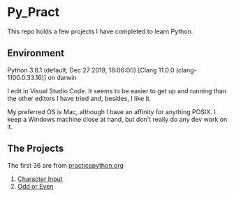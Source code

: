 # Py_Pract

This repo holds a few projects I have completed to learn Python.

## Environment
Python 3.8.1 (default, Dec 27 2019, 18:06:00)
[Clang 11.0.0 (clang-1100.0.33.16)] on darwin

I edit in Visual Studio Code.  It seems to be easier to get up and running than the other editors I have tried and, besides, I like it.

My preferred OS is Mac, although I have an affinity for anything POSIX.  I keep a Windows machine close at hand, but don't really do any dev work on it.

## The Projects
The first 36 are from [practicepython.org](http://www.practicepython.org/)
1. [Character Input](http://www.practicepython.org/exercise/2014/01/29/01-character-input.html)
2. [Odd or Even](http://www.practicepython.org/exercise/2014/02/05/02-odd-or-even.html)

